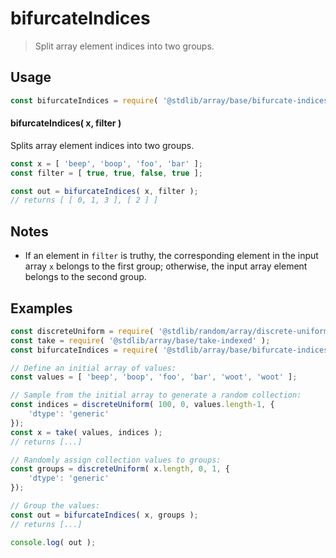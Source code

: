<!--

@license Apache-2.0

Copyright (c) 2023 The Stdlib Authors.

Licensed under the Apache License, Version 2.0 (the "License");
you may not use this file except in compliance with the License.
You may obtain a copy of the License at

   http://www.apache.org/licenses/LICENSE-2.0

Unless required by applicable law or agreed to in writing, software
distributed under the License is distributed on an "AS IS" BASIS,
WITHOUT WARRANTIES OR CONDITIONS OF ANY KIND, either express or implied.
See the License for the specific language governing permissions and
limitations under the License.

-->

# bifurcateIndices

> Split array element indices into two groups.

<!-- Section to include introductory text. Make sure to keep an empty line after the intro `section` element and another before the `/section` close. -->

<section class="intro">

</section>

<!-- /.intro -->

<!-- Package usage documentation. -->

<section class="usage">

## Usage

```javascript
const bifurcateIndices = require( '@stdlib/array/base/bifurcate-indices' );
```

#### bifurcateIndices( x, filter )

Splits array element indices into two groups.

```javascript
const x = [ 'beep', 'boop', 'foo', 'bar' ];
const filter = [ true, true, false, true ];

const out = bifurcateIndices( x, filter );
// returns [ [ 0, 1, 3 ], [ 2 ] ]
```

</section>

<!-- /.usage -->

<!-- Package usage notes. Make sure to keep an empty line after the `section` element and another before the `/section` close. -->

<section class="notes">

## Notes

-   If an element in `filter` is truthy, the corresponding element in the input array `x` belongs to the first group; otherwise, the input array element belongs to the second group.

</section>

<!-- /.notes -->

<!-- Package usage examples. -->

<section class="examples">

## Examples

<!-- eslint no-undef: "error" -->

```javascript
const discreteUniform = require( '@stdlib/random/array/discrete-uniform' );
const take = require( '@stdlib/array/base/take-indexed' );
const bifurcateIndices = require( '@stdlib/array/base/bifurcate-indices' );

// Define an initial array of values:
const values = [ 'beep', 'boop', 'foo', 'bar', 'woot', 'woot' ];

// Sample from the initial array to generate a random collection:
const indices = discreteUniform( 100, 0, values.length-1, {
    'dtype': 'generic'
});
const x = take( values, indices );
// returns [...]

// Randomly assign collection values to groups:
const groups = discreteUniform( x.length, 0, 1, {
    'dtype': 'generic'
});

// Group the values:
const out = bifurcateIndices( x, groups );
// returns [...]

console.log( out );
```

</section>

<!-- /.examples -->

<!-- Section to include cited references. If references are included, add a horizontal rule *before* the section. Make sure to keep an empty line after the `section` element and another before the `/section` close. -->

<section class="references">

</section>

<!-- /.references -->

<!-- Section for related `stdlib` packages. Do not manually edit this section, as it is automatically populated. -->

<section class="related">

</section>

<!-- /.related -->

<!-- Section for all links. Make sure to keep an empty line after the `section` element and another before the `/section` close. -->

<section class="links">

</section>

<!-- /.links -->
